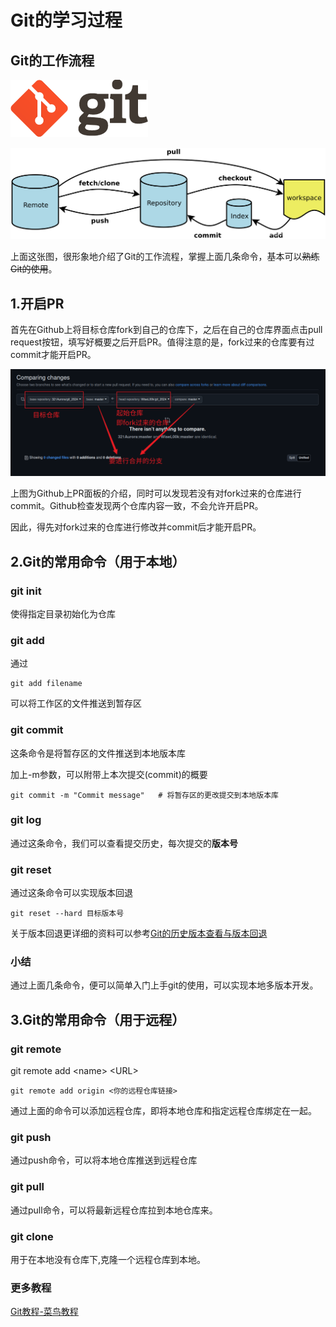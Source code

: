 # Git的学习过程

## Git的工作流程

![](screenshot/GitLogo.png)

![](screenshot/git-workflaw.png)

上面这张图，很形象地介绍了Git的工作流程，掌握上面几条命令，基本可以~~熟练Git的使用~~。

## 1.开启PR

首先在Github上将目标仓库fork到自己的仓库下，之后在自己的仓库界面点击pull request按钮，填写好概要之后开启PR。值得注意的是，fork过来的仓库要有过commit才能开启PR。

![](screenshot/PR-01.png)

上图为Github上PR面板的介绍，同时可以发现若没有对fork过来的仓库进行commit。Github检查发现两个仓库内容一致，不会允许开启PR。

因此，得先对fork过来的仓库进行修改并commit后才能开启PR。

## 2.Git的常用命令（用于本地）

### git init

使得指定目录初始化为仓库

### git add

通过

```
git add filename
```

可以将工作区的文件推送到暂存区

### git commit

这条命令是将暂存区的文件推送到本地版本库

加上-m参数，可以附带上本次提交(commit)的概要

```
git commit -m "Commit message"   # 将暂存区的更改提交到本地版本库
```

### git log

通过这条命令，我们可以查看提交历史，每次提交的**版本号**

### git reset

通过这条命令可以实现版本回退

```
git reset --hard 目标版本号
```

关于版本回退更详细的资料可以参考[Git的历史版本查看与版本回退](https://blog.csdn.net/qq_39505245/article/details/119788832)

### 小结

通过上面几条命令，便可以简单入门上手git的使用，可以实现本地多版本开发。

## 3.Git的常用命令（用于远程）

### git remote 

git remote add \<name\> \<URL\>

```
git remote add origin <你的远程仓库链接>
```

通过上面的命令可以添加远程仓库，即将本地仓库和指定远程仓库绑定在一起。

### git push

通过push命令，可以将本地仓库推送到远程仓库

### git pull

通过pull命令，可以将最新远程仓库拉到本地仓库来。

### git clone

用于在本地没有仓库下,克隆一个远程仓库到本地。



### 更多教程

[Git教程-菜鸟教程](https://www.runoob.com/git/git-tutorial.html)

